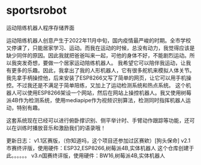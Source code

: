 # sportsrobot
运动陪练机器人程序存储界面

运动陪练机器人创意产生于2022年11月中旬，国内疫情最严峻的时期。全市学校又停课了，只能居家学习、运动。而我在运动的时候，总没有动力，我觉得应该是缺少同伴的原因。因此我就把爸爸叫来一起，可他的身体不好，不能剧烈运动。所以我突发奇想，要做一个居家运动陪练机器人。
我希望它可以陪伴我运动，让我有更多的乐趣。因此，我拿出了我的人形机器人，它有很多舵机来模拟人体关节。我先拿手柄操控他，后来安装了ESP8266又写了简单的网页，让它可以用手机操控。不过我还是不满足于简单陪练，又加上了运动检测系统和热点系统。
这个机器人可以使用ESP8266架设一个网站，然后在网站上操控机器人。我又使用树莓派4B作为检测系统，使用mediapipe作为视频识别算法，检测同时指挥机器人运动，特别有趣。

这套系统现在已经可以进行俯卧撑识别、侧平举计时、手臂动作跟踪等功能，还可以在训练时播放音乐和激励我们的语录哦！


更新日志：
v1.1区赛版，（你知道吗，这个项目还参加过区赛欸）[狗头保命]
v2.1市赛终评版，使用硬件：ESP32,ESP8266,树莓派4B,实体机器人
这个仓库创建于此。。。。。。
v3.n国赛终评版，使用硬件：BW16,树莓派4B,实体机器人
